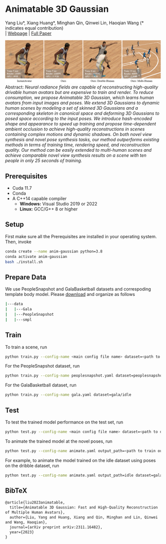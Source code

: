 # Animatable 3D Gaussian
Yang Liu*, Xiang Huang*, Minghan Qin, Qinwei Lin, Haoqian Wang (* indicates equal contribution)<br>
| [Webpage](https://jimmyyliu.github.io/Animatable-3D-Gaussian/) | [Full Paper](https://arxiv.org/pdf/2311.16482.pdf)

![Image text](assets/cover.png)
Abstract: *Neural radiance fields are capable of reconstructing high-quality drivable human avatars but are expensive to train and render. To reduce consumption, we propose Animatable 3D Gaussian, which learns human avatars from input images and poses. We extend 3D Gaussians to dynamic human scenes by modeling a set of skinned 3D Gaussians and a corresponding skeleton in canonical space and deforming 3D Gaussians to posed space according to the input poses. We introduce hash-encoded shape and appearance to speed up training and propose time-dependent ambient occlusion to achieve high-quality reconstructions in scenes containing complex motions and dynamic shadows. On both novel view synthesis and novel pose synthesis tasks, our method outperforms existing methods in terms of training time, rendering speed, and reconstruction quality. Our method can be easily extended to multi-human scenes and achieve comparable novel view synthesis results on a scene with ten people in only 25 seconds of training.*



## Prerequisites

* Cuda 11.7
* Conda
* A C++14 capable compiler
  * __Windows:__ Visual Studio 2019 or 2022
  * __Linux:__ GCC/G++ 8 or higher

## Setup
First make sure all the Prerequisites are installed in your operating system. Then, invoke

```bash
conda create --name anim-gaussian python=3.8
conda activate anim-gaussian
bash ./install.sh
```

## Prepare Data
We use PeopleSnapshot and GalaBasketball datasets and correspoding template body model. Please [download](https://drive.google.com/drive/folders/1xyLF7UwIrUaU5KU0IsEjYrz9hdTeZuza?usp=sharing) and organize as follows
```bash
|---data
|   |---Gala
|   |---PeopleSnapshot
|   |---smpl
```

## Train
To train a scene, run

```bash
python train.py --config-name <main config file name> dataset=<path to dataset config file>
```

For the PeopleSnapshot dataset, run
```bash
python train.py --config-name peoplesnapshot.yaml dataset=peoplesnapshot/male-3-casual
```

For the GalaBasketball dataset, run
```bash
python train.py --config-name gala.yaml dataset=gala/idle
```

## Test

To test the trained model performance on the test set, run
```bash
python test.py --config-name <main config file name> dataset=<path to dataset config file>
```

To animate the trained model at the novel poses, run
```bash
python test.py --config-name animate.yaml output_path=<path to train output> dataset=<path to animation dataset config file>
```

For example, to animate the model trained on the idle dataset using poses on the dribble dataset, run
```bash
python test.py --config-name animate.yaml output_path=idle dataset=gala/dribble
```

<section class="section" id="BibTeX">
  <div class="container is-max-desktop content">
    <h2 class="title">BibTeX</h2>
    <pre><code>@article{liu2023animatable,
  title={Animatable 3D Gaussian: Fast and High-Quality Reconstruction of Multiple Human Avatars},
  author={Liu, Yang and Huang, Xiang and Qin, Minghan and Lin, Qinwei and Wang, Haoqian},
  journal={arXiv preprint arXiv:2311.16482},
  year={2023}
}</code></pre>
  </div>
</section>